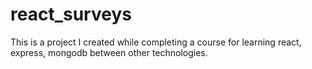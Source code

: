 # react_surveys
This is a project I created while completing a course for learning react, express, mongodb between other technologies. 
